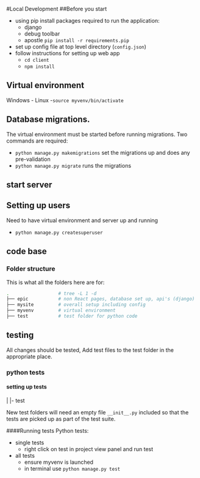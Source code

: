 #Local Development
##Before you start

- using pip install packages required to run the application:
  - django
  - debug toolbar
  - apostle
  `pip install -r requirements.pip`
- set up config file at top level directory (`config.json`)
- follow instructions for setting up web app
  - `cd client`
  - `npm install`

## Virtual environment
Windows - 
Linux -`source myvenv/bin/activate`

## Database migrations.
The virtual environment must be started before running migrations.  Two commands are required:
- `python manage.py makemigrations` set the migrations up and does any pre-validation
- `python manage.py migrate` runs the migrations

## start server

## Setting up users
Need to have virtual environment and server up and running
- `python manage.py createsuperuser` 
## code base

### Folder structure
This is what all the folders here are for:
```bash
.                  # tree -L 1 -d
├── epic           # non React pages, database set up, api's (django)
├── mysite         # overall setup including config 
├── myvenv         # virtual environment 
├── test           # test folder for python code
```
## testing 

All changes should be tested,  Add test files to the test folder in the appropriate place.

### python tests
#### setting up tests
|
|- test

New test folders will need an empty file `__init__.py` included so that the tests are picked up as part of the test suite.

####Running tests
Python tests:
- single tests
  - right click on test in project view panel and run test
- all tests
  - ensure myvenv is launched
  - in terminal use `python manage.py test`

  


